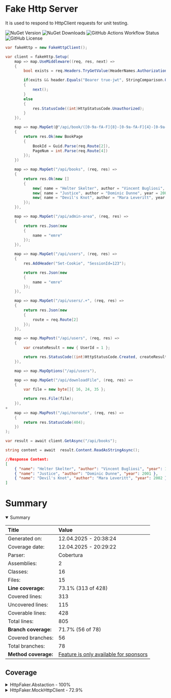 # Fake Http Server
It is used to respond to HttpClient requests for unit testing.

![NuGet Version](https://img.shields.io/nuget/v/FakeHttpServer)
![NuGet Downloads](https://img.shields.io/nuget/dt/FakeHttpServer)
![GitHub Actions Workflow Status](https://img.shields.io/github/actions/workflow/status/emrecaglar/FakeHttpServer/dotnet.yml)
![GitHub License](https://img.shields.io/github/license/emrecaglar/FakeHttpServer)



```csharp
var fakeHttp = new FakeHttpClient();

var client = fakeHttp.Setup(
    map => map.UseMiddleware((req, res, next) => 
    {
        bool exists = req.Headers.TryGetValue(HeaderNames.Authorization, out string header)

        if(exits && header.Equals("Bearer true-jwt", StringComparison.OrdinalIgnoreCase))
        {
            next();
        }
        else
        {
            res.StatusCode((int)HttpStatusCode.Unauthorized);
        }
    }),

	map => map.MapGet(@"/api/book/([0-9a-fA-F]{8}-[0-9a-fA-F]{4}-[0-9a-fA-F]{4}-[0-9a-fA-F]{4}-[0-9a-fA-F]{12})/page/(\d+)", (req, res) =>
	{
		return res.Ok(new BookPage
		{
			BookId = Guid.Parse(req.Route[2]),
			PageNum = int.Parse(req.Route[4])
		});
	})

    map => map.MapGet("/api/books", (req, res) =>
    {
        return res.Ok(new []
        {
            new{ name = "Helter Skelter", author = "Vincent Bugliosi", year = 1974 },
            new{ name = "Justice", author = "Dominic Dunne", year = 2001 },
            new{ name = "Devil's Knot", author = "Mara Leveritt", year = 2002 },
        });
    }),

    map => map.MapGet("/api/admin-area", (req, res) =>
    {
        return res.Json(new 
        { 
            name = "emre" 
        });
    }),

    map => map.MapGet("/api/users", (req, res) =>
    {
        res.AddHeader("Set-Cookie", "SessionId=123");

        return res.Json(new 
        { 
            name = "emre" 
        });
    }),

    map => map.MapGet("/api/users/.+", (req, res) =>
    {
        return res.Json(new 
        { 
            route = req.Route[2]
        });
    }),

    map => map.MapPost("/api/users", (req, res) =>
    {
        var createResult = new { UserId = 1 };

        return res.StatusCode((int)HttpStatusCode.Created, createResult);
    }),

    map => map.MapOptions("/api/users"),

    map => map.MapGet("/api/downloadFile", (req, res) =>
    {
        var file = new byte[]{ 16, 24, 35 };

        return res.File(file);
    }),
+
    map => map.MapPost("/api/noroute", (req, res) =>
    {
        return res.StatusCode(404);
    })
);

var result = await client.GetAsync("/api/books");

string content = await  result.Content.ReadAsStringAsync();
```

```json
//Response Content:
[
    { "name": "Helter Skelter", "author": "Vincent Bugliosi", "year": 1974 },
    { "name": "Justice", "author": "Dominic Dunne", "year": 2001 },
    { "name": "Devil's Knot", "author": "Mara Leveritt", "year": 2002 }
]
```

# Summary
<details open><summary>Summary</summary>

|Title|Value|
|:---|:---|
| Generated on: | 12.04.2025 - 20:38:24 |
| Coverage date: | 12.04.2025 - 20:29:22 |
| Parser: | Cobertura |
| Assemblies: | 2 |
| Classes: | 16 |
| Files: | 15 |
| **Line coverage:** | 73.1% (313 of 428) |
| Covered lines: | 313 |
| Uncovered lines: | 115 |
| Coverable lines: | 428 |
| Total lines: | 805 |
| **Branch coverage:** | 71.7% (56 of 78) |
| Covered branches: | 56 |
| Total branches: | 78 |
| **Method coverage:** | [Feature is only available for sponsors](https://reportgenerator.io/pro) |

</details>

## Coverage
<details><summary>HttpFaker.Abstaction - 100%</summary>

|**Name**|**Line**|**Branch**|
|:---|---:|---:|
|**HttpFaker.Abstaction**|**100%**|****|
|HttpFaker.Abstaction.FakeHttpClientOptions|100%||

</details>
<details><summary>HttpFaker.MockHttpClient - 72.9%</summary>

|**Name**|**Line**|**Branch**|
|:---|---:|---:|
|**HttpFaker.MockHttpClient**|**72.9%**|**71.7%**|
|HttpFaker.MockHttpClient.Binding.FormBinder|100%|100%|
|HttpFaker.MockHttpClient.Binding.MockHttpRequestBinderFactory|100%|83.3%|
|HttpFaker.MockHttpClient.Binding.MultipartFormDataBinder|96.2%|100%|
|HttpFaker.MockHttpClient.Binding.NullBinder|100%||
|HttpFaker.MockHttpClient.Binding.RawBinder|100%|100%|
|HttpFaker.MockHttpClient.Extensions.FakeHttpClientOptionsExtensions|0%|0%|
|HttpFaker.MockHttpClient.FakeHttpClient|89.4%||
|HttpFaker.MockHttpClient.Internal.PayloadInput|100%||
|HttpFaker.MockHttpClient.Internal.RegexRouteMatcher|100%|100%|
|HttpFaker.MockHttpClient.Internal.RequestPayload|88.8%|83.3%|
|HttpFaker.MockHttpClient.Internal.RouteCollection|75%||
|HttpFaker.MockHttpClient.MockHttpMessageHandler|100%|85.7%|
|HttpFaker.MockHttpClient.MockHttpRequest|100%||
|HttpFaker.MockHttpClient.MockHttpResponse|52.4%|61.5%|
|HttpFaker.MockHttpClient.RequestHandler|56.1%|0%|

</details>